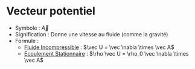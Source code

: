 # Vecteur potentiel

- Symbole : $\vec A$
- Signification : Donne une vitesse au fluide (comme la gravité)
- Formule : 
	- [Fluide Incompressible](Fluide%20Incompressible.md) : $\vec U = \vec \nabla \times \vec A$
	- [Ecoulement Stationnaire](Ecoulement%20Stationnaire.md) : $\rho \vec U = \rho_0 \vec \nabla \times \vec A$
